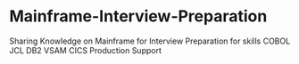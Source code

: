 # Mainframe-Interview-Preparation 
Sharing Knowledge on Mainframe for Interview Preparation for skills
COBOL
JCL
DB2
VSAM
CICS
Production Support
